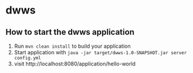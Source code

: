 # dwws

How to start the dwws application
---

1. Run `mvn clean install` to build your application
2. Start application with `java -jar target/dwws-1.0-SNAPSHOT.jar server config.yml`
3. visit http://localhost:8080/application/hello-world

